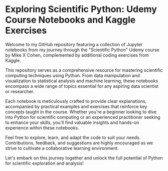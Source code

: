 # Exploring Scientific Python: Udemy Course Notebooks and Kaggle Exercises

Welcome to my GitHub repository featuring a collection of Jupyter notebooks from my journey through the "Scientific Python" Udemy course by Mike X Cohen, complemented by additional coding exercises from Kaggle.

This repository serves as a comprehensive resource for mastering scientific computing techniques using Python. From data manipulation and visualization to statistical analysis and machine learning, these notebooks encompass a wide range of topics essential for any aspiring data scientist or researcher.

Each notebook is meticulously crafted to provide clear explanations, accompanied by practical examples and exercises that reinforce key concepts taught in the course. Whether you're a beginner looking to dive into Python for scientific computing or an experienced practitioner seeking to enhance your skills, you'll find valuable insights and hands-on experience within these notebooks.

Feel free to explore, learn, and adapt the code to suit your needs. Contributions, feedback, and suggestions are highly encouraged as we strive to cultivate a collaborative learning environment.

Let's embark on this journey together and unlock the full potential of Python for scientific exploration and analysis!

